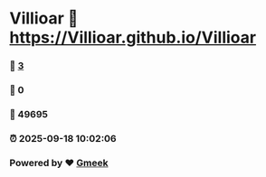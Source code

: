 # Villioar :link: https://Villioar.github.io/Villioar 
### :page_facing_up: [3](https://Villioar.github.io/Villioar/tag.html) 
### :speech_balloon: 0 
### :hibiscus: 49695 
### :alarm_clock: 2025-09-18 10:02:06 
### Powered by :heart: [Gmeek](https://github.com/Meekdai/Gmeek)
